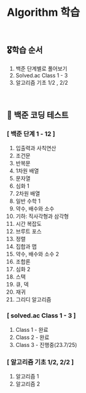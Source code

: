 # Algorithm 학습

<br>

## 🎖️학습 순서
1. 백준 단계별로 풀어보기
2. Solved.ac Class 1 - 3
3. 알고리즘 기초 1/2 , 2/2

<br>

## 👑 백준 코딩 테스트
### [ 백준 단계 1 - 12 ]
1. 입출력과 사칙연산
2. 조건문
3. 반복문
4. 1차원 배열
5. 문자열
6. 심화 1
7. 2차원 배열
8. 일반 수학 1
9. 약수, 배수와 소수
10. 기하: 직사각형과 삼각형
11. 시간 복잡도
12. 브루트 포스
13. 정렬
14. 집합과 맵
15. 약수, 배수와 소수 2
17. 조합론
18. 심화 2
19. 스택
20. 큐, 덱
21. 재귀
25. 그리디 알고리즘

### [ solved.ac Class 1 - 3 ]
1. Class 1 - 완료
1. Class 2 - 완료
1. Class 3 - 진행중(23.7/25)

### [ 알고리즘 기초 1/2, 2/2 ]
1. 알고리즘 1
1. 알고리즘 2


